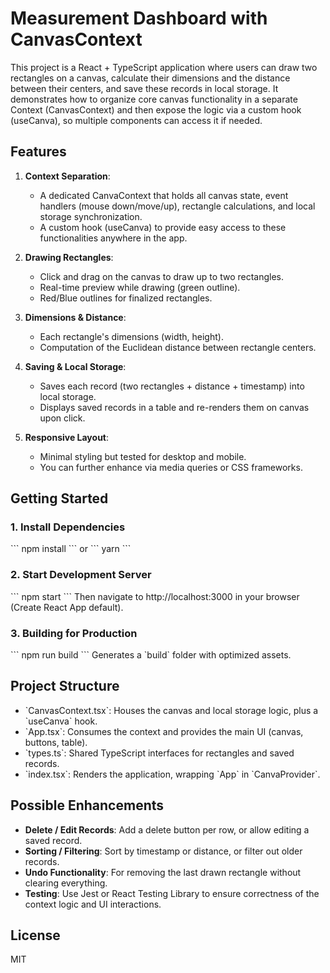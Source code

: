 # Measurement Dashboard with CanvasContext

This project is a React + TypeScript application where users can draw two rectangles 
on a canvas, calculate their dimensions and the distance between their centers, and 
save these records in local storage. It demonstrates how to organize core canvas 
functionality in a separate Context (CanvasContext) and then expose the logic via a 
custom hook (useCanva), so multiple components can access it if needed.

## Features

1. **Context Separation**:
   - A dedicated CanvaContext that holds all canvas state, event handlers (mouse 
     down/move/up), rectangle calculations, and local storage synchronization.
   - A custom hook (useCanva) to provide easy access to these functionalities 
     anywhere in the app.

2. **Drawing Rectangles**:
   - Click and drag on the canvas to draw up to two rectangles. 
   - Real-time preview while drawing (green outline).
   - Red/Blue outlines for finalized rectangles.

3. **Dimensions & Distance**:
   - Each rectangle's dimensions (width, height).
   - Computation of the Euclidean distance between rectangle centers.

4. **Saving & Local Storage**:
   - Saves each record (two rectangles + distance + timestamp) into local storage.
   - Displays saved records in a table and re-renders them on canvas upon click.

5. **Responsive Layout**:
   - Minimal styling but tested for desktop and mobile. 
   - You can further enhance via media queries or CSS frameworks.

## Getting Started

### 1. Install Dependencies

\`\`\`
npm install
\`\`\`
or
\`\`\`
yarn
\`\`\`

### 2. Start Development Server

\`\`\`
npm start
\`\`\`
Then navigate to http://localhost:3000 in your browser (Create React App default).

### 3. Building for Production

\`\`\`
npm run build
\`\`\`
Generates a \`build\` folder with optimized assets.

## Project Structure

- \`CanvasContext.tsx\`: Houses the canvas and local storage logic, plus a \`useCanva\` hook. 
- \`App.tsx\`: Consumes the context and provides the main UI (canvas, buttons, table).
- \`types.ts\`: Shared TypeScript interfaces for rectangles and saved records.
- \`index.tsx\`: Renders the application, wrapping \`App\` in \`CanvaProvider\`.

## Possible Enhancements

- **Delete / Edit Records**: Add a delete button per row, or allow editing a saved record.
- **Sorting / Filtering**: Sort by timestamp or distance, or filter out older records.
- **Undo Functionality**: For removing the last drawn rectangle without clearing everything.
- **Testing**: Use Jest or React Testing Library to ensure correctness of the context logic 
  and UI interactions.

## License

MIT